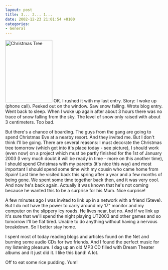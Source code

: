 ```yaml
---
layout: post
title: 3... 2... 1...
date: 2002-12-23 21:01:54 +0100
categories:
- General
---
```

<a href="http://www.rusiczki.net/blog/blogpics/christmas_tree.php" onclick="window.open('http://www.rusiczki.net/blog/blogpics/christmas_tree.php','popup','width=400,height=533,scrollbars=no,resizable=no,toolbar=no,directories=no,location=no,menubar=no,status=no,left=0,top=0'); return false"><img src="http://www.rusiczki.net/blog/blogpics/christmas_tree-thumb.jpg" width="150" height="199" border="0" alt="Christmas Tree" class="postimage" /></a> OK. I rushed it with my last entry. Story: I woke up (phone call). Peeked out on the window. Saw snow falling. Wrote blog entry. Went back to sleep. When I woke up again after about 3 hours there was no trace of snow falling from the sky. The level of snow only raised with about 3 centimeters. Too bad.

But there's a chance of boarding. The guys from the gang are going to spend Christmas Eve at a nearby resort. And they invited me. But I don't think I'll be going. There are several reasons: I must decorate the Christmas tree tomorrow (which got into it's place today - see picture), I should work (even now) on a project which must be partly finished for the 1st of January 2003 (I very much doubt it will be ready in time - more on this another time), I should spend Christmas with my parents (it's nice this way) and most important I should spend some time with my cousin who came home from Spain! Last time he visited back this spring after a year and a few months of being gone. We spent some time together back then, and it was very cool. And now he's back again. Actually it was known that he's not coming because he wanted this to be a surprise for his Mum. Nice surprise!

A few minutes ago I was invited to link up in a network with a friend (Steve). But I do not have the power to carry around my 17" monitor and my computer on the slippery icy roads. He lives near, but no. And if we link up it's sure that we'll spend the night playing UT2003 and other games and so tomorrow I'll be flat tired. Unable to do anything without having a nervous breakdown. So I better stay home.

I spent most of today reading blogs and articles found on the Net and burning some audio CDs for two friends. And I found the perfect music for my listening pleasure. I dag up an old MP3 CD filled with Dream Theater albums and it just did it. I like this band! A lot.

Off to eat some rice pudding. Yum!

